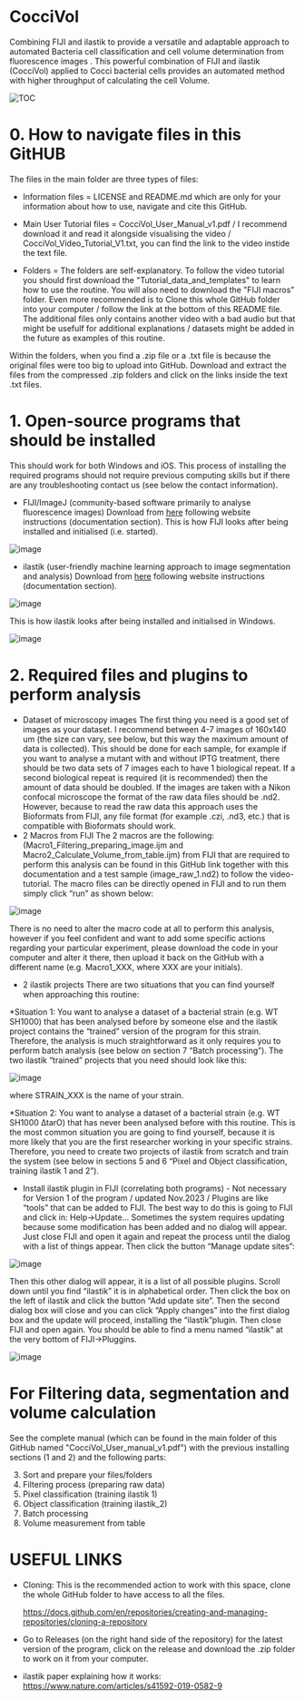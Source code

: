 # CocciVol
Combining FIJI and ilastik to provide a versatile and adaptable approach to automated Bacteria cell classification and cell volume determination from fluorescence images . This powerful combination of FIJI and ilastik (CocciVol) applied to Cocci bacterial cells provides an automated method with higher throughput of calculating the cell Volume.

![TOC](https://github.com/Laia-Pasquina/CocciVol/assets/99417146/4ab802f8-550f-4915-9f43-dfbeb48cdafa)


#	0. How to navigate files in this GitHUB

The files in the main folder are three types of files:

- Information files = LICENSE and README.md which are only for your information about 	how to use, navigate and cite this GitHub.

- Main User Tutorial files = CocciVol_User_Manual_v1.pdf / I recommend download it and 	read it alongside visualising the video / CocciVol_Video_Tutorial_V1.txt, you can 	find the link to the video instide the text file.

- Folders = The folders are self-explanatory. To follow the video tutorial you should 	first download the "Tutorial_data_and_templates" to learn how to use the routine. You 	will also need to download the "FIJI macros" folder. Even more recommended is to 	Clone this whole GitHub folder into your computer / follow the link at the bottom of 	this README file. The additional files only contains another video with a bad audio 	but that might be usefulf for additional explanations / datasets might be added in 	the future as examples of this routine.

Within the folders, when you find a .zip file or a .txt file is because the original files were too big to upload into GitHub. Download and extract the files from the compressed .zip folders and click on the links inside the text .txt files.

#	1. Open-source programs that should be installed 

This should work for both Windows and iOS.
This process of installing the required programs should not require previous computing skills but if there are any troubleshooting contact us (see below the contact information).
-	FIJI/ImageJ (community-based software primarily to analyse fluorescence images)
	Download from [here](https://imagej.net/software/fiji/downloads) following website instructions (documentation section).
This is how FIJI looks after being installed and initialised (i.e. started). 

![image](https://github.com/Laia-Pasquina/CocciVol/assets/99417146/f3a996ba-1c60-4b53-a2a6-fa6fd3fd2d8d)

-	ilastik (user-friendly machine learning approach to image segmentation and analysis)
	Download from [here](https://www.ilastik.org/documentation/basics/installation) following website instructions (documentation section).

![image](https://github.com/Laia-Pasquina/CocciVol/assets/99417146/d05ed4ff-e4a4-46a3-b1e9-14b5258dc3ee)

 
This is how ilastik looks after being installed and initialised in Windows. 

![image](https://github.com/Laia-Pasquina/CocciVol/assets/99417146/0ec5f60b-4250-4166-b043-c1c7f755f0c0)

#	2. Required files and plugins to perform analysis

- Dataset of microscopy images
The first thing you need is a good set of images as your dataset. I recommend between 4-7 images of 160x140 um (the size can vary, see below, but this way the maximum amount of data is collected). This should be done for each sample, for example if you want to analyse a mutant with and without IPTG treatment, there should be two data sets of 7 images each to have 1 biological repeat. If a second biological repeat is required (it is recommended) then the amount of data should be doubled.
If the images are taken with a Nikon confocal microscope the format of the raw data files should be .nd2. However, because to read the raw data this approach uses the Bioformats from FIJI, any file format (for example .czi, .nd3, etc.) that is compatible with Bioformats should work.
- 2 Macros from FIJI
The 2 macros are the following:
(Macro1_Filtering_preparing_image.ijm and Macro2_Calculate_Volume_from_table.ijm) from FIJI that are required to perform this analysis can be found in this GitHub link  together with this documentation and a test sample (image_raw_1.nd2) to follow the video-tutorial. The macro files can be directly opened in FIJI and to run them simply click “run” as shown below:

![image](https://github.com/Laia-Pasquina/CocciVol/assets/99417146/88f43ffb-3a7b-4118-a160-e917b732cb1f)

There is no need to alter the macro code at all to perform this analysis, however if you feel confident and want to add some specific actions regarding your particular experiment, please download the code in your computer and alter it there, then upload it back on the GitHub with a different name (e.g. Macro1_XXX, where XXX are your initials).
- 2 ilastik projects
There are two situations that you can find yourself when approaching this routine:

*Situation 1:
You want to analyse a dataset of a bacterial strain (e.g. WT SH1000) that has been analysed before by someone else and the ilastik project contains the “trained” version of the program for this strain. Therefore, the analysis is much straightforward as it only requires you to perform batch analysis (see below on section 7 “Batch processing”). The two ilastik “trained” projects that you need should look like this:

 ![image](https://github.com/Laia-Pasquina/CocciVol/assets/99417146/2d3aad39-70c4-40e8-9030-ffe22119e30b)


where STRAIN_XXX is the name of your strain.


*Situation 2:
You want to analyse a dataset of a bacterial strain (e.g. WT SH1000 ∆tarO) that has never been analysed before with this routine. This is the most common situation you are going to find yourself, because it is more likely that you are the first researcher working in your specific strains. Therefore, you need to create two projects of ilastik from scratch and train the system (see below in sections 5 and 6 “Pixel and Object classification, training ilastik 1 and 2”).

- Install ilastik plugin in FIJI (correlating both programs) - Not necessary for Version 1 of the program / updated Nov.2023 /
Plugins are like “tools” that can be added to FIJI. The best way to do this is going to FIJI and click in: Help->Update… Sometimes the system requires updating because some modification has been added and no dialog will appear. Just close FIJI and open it again and repeat the process until the dialog with a list of things appear. Then click the button “Manage update sites”:

 ![image](https://github.com/Laia-Pasquina/CocciVol/assets/99417146/92d097ab-10e1-4fce-a505-38f2042d158b)

Then this other dialog will appear, it is a list of all possible plugins. Scroll down until you find “ilastik” it is in alphabetical order. Then click the box on the left of ilastik and click the button “Add update site”. Then the second dialog box will close and you can click “Apply changes” into the first dialog box and the update will proceed, installing the “ilastik”plugin. Then close FIJI and open again. You should be able to find a menu named “ilastik” at the very bottom of FIJI->Pluggins.

![image](https://github.com/Laia-Pasquina/CocciVol/assets/99417146/132a6f70-0c7b-4ad5-80ba-874648c8b6f7)

# For Filtering data, segmentation and volume calculation 

See the complete manual (which can be found in the main folder of this GitHub named "CocciVol_User_manual_v1.pdf") with the previous installing sections (1 and 2) and the following parts:

3.	Sort and prepare your files/folders
4.	Filtering process (preparing raw data)
5.	Pixel classification (training ilastik 1)
6.	Object classification (training ilastik_2)
7.	Batch processing
8.	Volume measurement from table

# USEFUL LINKS 

- Cloning:
	This is the recommended action to work with this space, clone the whole GitHub folder to have access to all the files.

	https://docs.github.com/en/repositories/creating-and-managing-repositories/cloning-a-repository

- Go to Releases (on the right hand side of the repository) for the latest version of the program, click on the release and download the .zip folder to work on it from your computer.
- ilastik paper explaining how it works:
  https://www.nature.com/articles/s41592-019-0582-9
